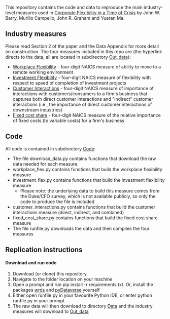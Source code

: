 This repository contains the code and data to reproduce the main industry-level measures used in [Corporate Flexibility in a Time of Crisis](https://papers.ssrn.com/sol3/papers.cfm?abstract_id=3778789) by John W. Barry, Murillo Campello, John R. Graham and Yueran Ma. 
## Industry measures
Please read Section 2 of the paper and the Data Appendix for more detail on construction. The four measures included in this repo are (the hyperlink directs to the data, all are located in subdirectory [Out_data](Out_data/)):
- [Workplace Flexibility](Out_data/workplace_flex.csv) - four-digit NAICS measure of ability to move to a remote working environment
- [Investment Flexibility](Out_data/investment_flex.csv) - four-digit NAICS measure of flexibility with respect to speed of completion of investment projects
- [Customer Interactions](Out_data/customer_interactions.csv) - four-digit NAICS measure of importance of interactions with customers/consumers to a firm's business that captures both direct customer interactions and "indirect" customer interactions (i.e., the importance of direct customer interactions of downstream industries)
- [Fixed cost share](Out_data/fixed_cost_share.csv) - four-digit NAICS measure of the relative importance of fixed costs (to variable costs) for a firm's business

## Code
All code is contained in subdirectory [Code](Code/):
- The file download_data.py contains functions that download the raw data needed for each measure. 
- workplace_flex.py contains functions that build the workplace flexibility measure
- investment_flex.py contains functions that build the investment flexibility measure
  - Please note: the underlying data to build this measure comes from the Duke/CFO survey, which is not available publicly, so only the code to produce the file is included
- customer_interactions.py contains functions that build the customer interactions measure (direct, indirect, and combined)
- fixed_cost_share.py contains functions that build the fixed cost share measure
- The file runfile.py downloads the data and then compiles the four measures
## Replication instructions
#### Download and run code
1. Download (or clone) this repository.
2. Navigate to the folder location on your machine
3. Open a prompt and run pip install -r requirements.txt. Or, install the packages [wrds](https://wrds-www.wharton.upenn.edu/documents/1443/wrds_connection.html) and [pyDataverse](https://pydataverse.readthedocs.io/en/latest/) yourself
5. Either open runfile.py in your favourite Python IDE, or enter python runfile.py in your prompt
6. The raw data will then download to directory [Data](Data/) and the industry measures will download to [Out_data](Out_data/)


